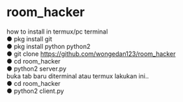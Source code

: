 # room_hacker

how to install in termux/pc terminal<br>
● pkg install git<br>
● pkg install python python2<br>
● git clone https://github.com/wongedan123/room_hacker<br>
● cd room_hacker<br>
● python2 server.py<br>
buka tab baru diterminal atau termux lakukan ini..<br>
● cd room_hacker<br>
● python2 client.py<br>

